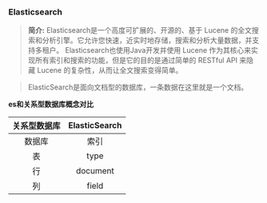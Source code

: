 ### Elasticsearch

>  **简介:**  Elasticsearch是一个高度可扩展的、开源的、基于 Lucene 的全文搜索和分析引擎。它允许您快速，近实时地存储，搜索和分析大量数据，并支持多租户。 Elasticsearch也使用Java开发并使用 Lucene 作为其核心来实现所有索引和搜索的功能，但是它的目的是通过简单的 RESTful API 来隐藏 Lucene 的复杂性，从而让全文搜索变得简单。

> ElasticSearch是面向文档型的数据库，一条数据在这里就是一个文档。

**es和关系型数据库概念对比**

| 关系型数据库 | ElasticSearch |
| :---: | :---: |
| 数据库 | 索引 |
| 表 | type |
| 行 | document |
| 列 | field |

```text


```